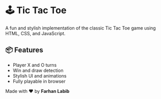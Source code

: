 # 🕹️ Tic Tac Toe 

A fun and stylish implementation of the classic Tic Tac Toe game using HTML, CSS, and JavaScript.

## 📦 Features
- Player X and O turns
- Win and draw detection
- Stylish UI and animations
- Fully playable in browser

Made with ❤️ by **Farhan Labib**
